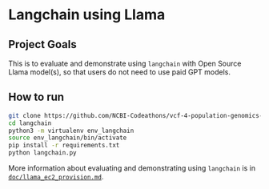 # Langchain using Llama

## Project Goals

This is to evaluate and demonstrate using `langchain` with Open Source Llama model(s), so
that users do not need to use paid GPT models.

## How to run

```sh
git clone https://github.com/NCBI-Codeathons/vcf-4-population-genomics-team-phan.git
cd langchain
python3 -m virtualenv env_langchain
source env_langchain/bin/activate
pip install -r requirements.txt
python langchain.py
```

More information about evaluating and demonstrating using `langchain` is in [`doc/llama_ec2_provision.md`](../doc/llama_ec2_provision.md).